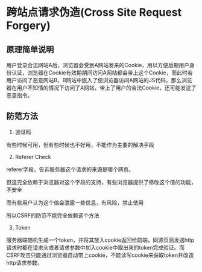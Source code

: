 # 跨站点请求伪造(Cross Site Request Forgery)

## 原理简单说明

用户登录合法网站A后，浏览器会受到A网站发来的Cookie，用以方便后期用户身份认证，浏览器在Cookie有效期期间访问A网站都会带上这个Cookie，而此时若用户访问了恶意网站B，B网站中嵌入了使浏览器访问A网站的JS代码，那么浏览器在用户不知情的情况下访问了A网站，带上了用户的合法Cookie，还可能发送了恶意指令。

## 防范方法

1. 验证码

有些时候可用，但有些时候也不好用，不能作为主要的解决手段

2. Referer Check

referer字段，告诉服务器这个请求的来源是哪个网页。

但这完全依赖于浏览器对这个字段的支持，有些浏览器提供了修改这个值的功能，不安全

而有些用户认为这个值会泄露一些信息，有风险，禁止使用

所以CSRF的防范不能完全依赖这个方法

3. Token

服务器端随机生成一个token，并将其放入cookie返回给前端，同源页面发送http请求时都在请求头或者请求参数中加入cookie中取出来的token完成验证。而CSRF攻击只能通过浏览器自动带上cookie，不能读写cookie来获取token并改造http请求参数。